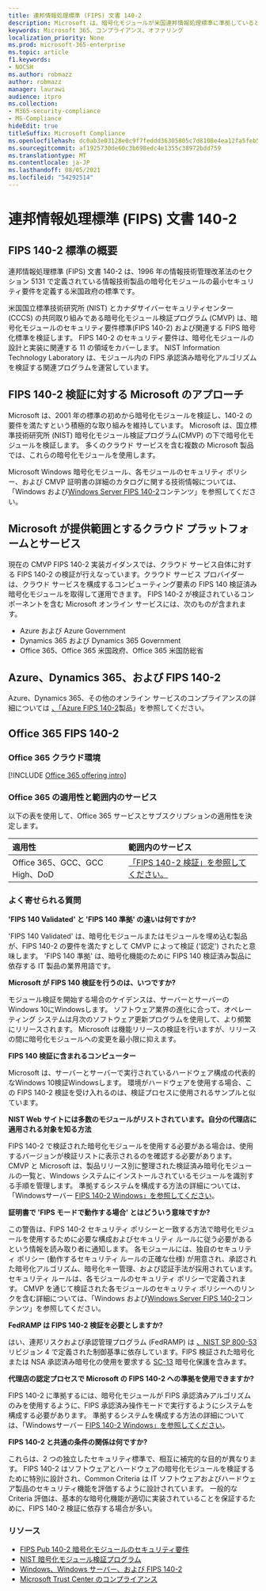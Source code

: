 ```yaml
---
title: 連邦情報処理標準 (FIPS) 文書 140-2
description: Microsoft は、暗号化モジュールが米国連邦情報処理標準に準拠しているという認定を行います。
keywords: Microsoft 365、コンプライアンス、オファリング
localization_priority: None
ms.prod: microsoft-365-enterprise
ms.topic: article
f1.keywords:
- NOCSH
ms.author: robmazz
author: robmazz
manager: laurawi
audience: itpro
ms.collection:
- M365-security-compliance
- MS-Compliance
hideEdit: true
titleSuffix: Microsoft Compliance
ms.openlocfilehash: dc0ab3e03128e0c9f7feddd36305805c7d8108e4ea12fa5feb5095bdc183e7f1
ms.sourcegitcommit: af1925730de60c3b698edc4e1355c38972bdd759
ms.translationtype: MT
ms.contentlocale: ja-JP
ms.lasthandoff: 08/05/2021
ms.locfileid: "54292514"
---
```

# <a name="federal-information-processing-standard-fips-publication-140-2"></a>連邦情報処理標準 (FIPS) 文書 140-2

## <a name="fips-140-2-standard-overview"></a>FIPS 140-2 標準の概要

連邦情報処理標準 (FIPS) 文書 140-2 は、1996 年の情報技術管理改革法のセクション 5131 で定義されている情報技術製品の暗号化モジュールの最小セキュリティ要件を定義する米国政府の標準です。

米国[](https://csrc.nist.gov/Projects/cryptographic-module-validation-program)国立標準技術研究所 (NIST) とカナダサイバーセキュリティセンター (CCCS) の共同取り組みである暗号化モジュール検証プログラム (CMVP) は、暗号化モジュールのセキュリティ要件標準(FIPS 140-2) および関連する FIPS 暗号化標準を検証します。 FIPS 140-2 のセキュリティ要件は、暗号化モジュールの設計と実装に関連する 11 の領域をカバーします。 NIST Information Technology Laboratory は、モジュール内の FIPS 承認済み暗号化アルゴリズムを検証する関連プログラムを運営しています。

## <a name="microsofts-approach-to-fips-140-2-validation"></a>FIPS 140-2 検証に対する Microsoft のアプローチ

Microsoft は、2001 年の標準の初めから暗号化モジュールを検証し、140-2 の要件を満たすという積極的な取り組みを維持しています。 Microsoft は、国立標準技術研究所 (NIST) 暗号化モジュール検証プログラム[](https://csrc.nist.gov/Projects/cryptographic-module-validation-program)(CMVP) の下で暗号化モジュールを検証します。 多くのクラウド サービスを含む複数の Microsoft 製品では、これらの暗号化モジュールを使用します。

Microsoft Windows 暗号化モジュール、各モジュールのセキュリティ ポリシー、および CMVP 証明書の詳細のカタログに関する技術情報については、「Windows および[Windows Server FIPS 140-2](https://aka.ms/AA6ehud)コンテンツ」を参照してください。

## <a name="microsoft-in-scope-cloud-platforms--services"></a>Microsoft が提供範囲とするクラウド プラットフォームとサービス

現在の CMVP FIPS 140-2 実装ガイダンスでは、クラウド サービス自体に対する FIPS 140-2 の検証が行えなっています。クラウド サービス プロバイダーは、クラウド サービスを構成するコンピューティング要素の FIPS 140 検証済み暗号化モジュールを取得して運用できます。 FIPS 140-2 が検証されているコンポーネントを含む Microsoft オンライン サービスには、次のものが含まれます。

- Azure および Azure Government
- Dynamics 365 および Dynamics 365 Government
- Office 365、Office 365 米国政府、Office 365 米国防総省

## <a name="azure-dynamics-365-and-fips-140-2"></a>Azure、Dynamics 365、および FIPS 140-2

Azure、Dynamics 365、その他のオンライン サービスのコンプライアンスの詳細については [、「Azure FIPS 140-2](/azure/compliance/offerings/offering-fips-140-2)製品」を参照してください。

## <a name="office-365-and-fips-140-2"></a>Office 365 FIPS 140-2

### <a name="office-365-cloud-environments"></a>Office 365 クラウド環境

[!INCLUDE [Office 365 offering intro](../includes/o365-offering-introduction.md)]

### <a name="office-365-applicability-and-in-scope-services"></a>Office 365 の適用性と範囲内のサービス

以下の表を使用して、Office 365 サービスとサブスクリプションの適用性を決定します。

| **適用性** | **範囲内のサービス** |
|:------------------|:----------------------|
| Office 365、GCC、GCC High、DoD | [「FIPS 140-2 検証」を参照してください。](/windows/security/threat-protection/fips-140-validation) |

### <a name="frequently-asked-questions"></a>よく寄せられる質問

**'FIPS 140 Validated' と 'FIPS 140 準拠' の違いは何ですか?**

'FIPS 140 Validated' は、暗号化モジュールまたはモジュールを埋め込む製品が、FIPS 140-2 の要件を満たすとして CMVP によって検証 ('認定') されたと意味します。 'FIPS 140 準拠' は、暗号化機能のために FIPS 140 検証済み製品に依存する IT 製品の業界用語です。

**Microsoft が FIPS 140 検証を行うのは、いつですか?**

モジュール検証を開始する場合のケイデンスは、サーバーとサーバーのWindows 10にWindowsします。 ソフトウェア業界の進化に合って、オペレーティング システムは月次のソフトウェア更新プログラムを使用して、より頻繁にリリースされます。 Microsoft は機能リリースの検証を行いますが、リリースの間に暗号化モジュールへの変更を最小限に抑えます。

**FIPS 140 検証に含まれるコンピューター**

Microsoft は、サーバーとサーバーで実行されているハードウェア構成の代表的なWindows 10検証Windowsします。 環境がハードウェアを使用する場合、この FIPS 140-2 検証を受け入れるのは、検証プロセスに使用されるサンプルと似ています。

**NIST Web サイトには多数のモジュールがリストされています。自分の代理店に適用される対象を知る方法**

FIPS 140-2 で検証された暗号化モジュールを使用する必要がある場合は、使用するバージョンが検証リストに表示されるのを確認する必要があります。 CMVP と Microsoft は、製品リリース別に整理された検証済み暗号化モジュールの一覧と、Windows システムにインストールされているモジュールを識別する手順を管理します。 準拠するシステムを構成する方法の詳細については、「Windowsサーバー [FIPS 140-2 Windows」を参照してください](https://aka.ms/AA6ehud)。

**証明書で 'FIPS モードで動作する場合' とはどういう意味ですか?**

この警告は、FIPS 140-2 セキュリティ ポリシーと一致する方法で暗号化モジュールを使用するために必要な構成およびセキュリティ ルールに従う必要があるという情報を読み取り者に通知します。 各モジュールには、独自のセキュリティ ポリシー (動作するセキュリティ ルールの正確な仕様) が用意され、承認された暗号化アルゴリズム、暗号化キー管理、および認証手法が採用されています。 セキュリティ ルールは、各モジュールのセキュリティ ポリシーで定義されます。 CMVP を通じて検証された各モジュールのセキュリティ ポリシーへのリンクを含む詳細については、「Windows および[Windows Server FIPS 140-2](https://aka.ms/AA6ehud)コンテンツ」を参照してください。

**FedRAMP は FIPS 140-2 検証を必要としますか?**

はい、連邦リスクおよび承認管理プログラム (FedRAMP) は [、NIST SP 800-53](https://nvd.nist.gov/800-53/Rev4/)リビジョン 4 で定義された制御基準に依存しています。FIPS 検証された暗号化または NSA 承認済み暗号化の使用を要求する [SC-13](https://nvd.nist.gov/800-53/Rev4/control/SC-13) 暗号化保護を含みます。

**代理店の認定プロセスで Microsoft の FIPS 140-2 への準拠を使用できますか?**

FIPS 140-2 に準拠するには、暗号化モジュールが FIPS 承認済みアルゴリズムのみを使用するように、FIPS 承認済み操作モードで実行するようにシステムを構成する必要があります。 準拠するシステムを構成する方法の詳細については、「Windowsサーバー [FIPS 140-2 Windows」を参照してください](https://aka.ms/AA6ehud)。

**FIPS 140-2 と共通の条件の関係は何ですか?**

これらは、2 つの独立したセキュリティ標準で、相互に補完的な目的が異なります。 FIPS 140-2 はソフトウェアとハードウェアの暗号化モジュールを検証するために特別に設計され、Common Criteria は IT ソフトウェアおよびハードウェア製品のセキュリティ機能を評価するように設計されています。 一般的な Criteria 評価は、基本的な暗号化機能が適切に実装されていることを保証するために、FIPS 140-2 検証に依存する場合が多い。

### <a name="resources"></a>リソース

- [FIPS Pub 140-2 暗号化モジュールのセキュリティ要件](https://csrc.nist.gov/publications/fips/fips140-2/fips1402.pdf)
- [NIST 暗号化モジュール検証プログラム](https://csrc.nist.gov/groups/STM/cmvp/index.html)
- [Windows、Windows サーバー、および FIPS 140-2](/windows/security/threat-protection/fips-140-validation)
- [Microsoft Trust Center のコンプライアンス](https://www.microsoft.com/trust-center/compliance/compliance-overview)
